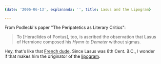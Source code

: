 ```yaml
---
{date: '2006-06-13', explananda: '', title: Lasus and the Lipogram}

---
```

From Podlecki's paper "The Peripatetics as Literary Critics":<blockquote>To
[Heraclides of Pontus], too, is ascribed the observation that Lasus of Hermione
composed his <i>Hymn to Demeter</i> without sigmas.</blockquote>Hey, that's
like that <a href="http://www.themodernword.com/scriptorium/perec.html">French
dude</a>. Since Lasus was 6th Cent. B.C., I wonder if that makes him the
originator of the <a
href="http://phrontistery.info/lipogram.html">lipogram</a>.
